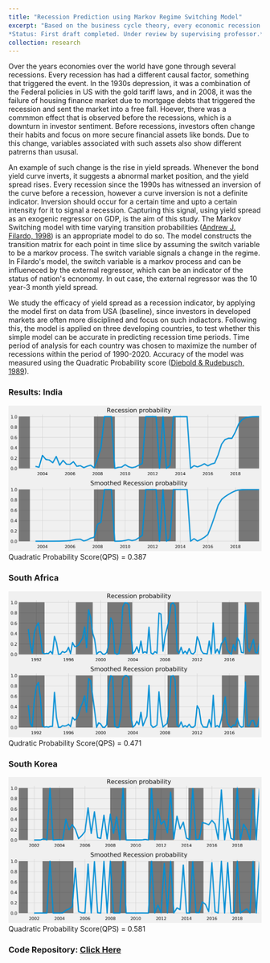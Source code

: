 ```yaml
---
title: "Recession Prediction using Markov Regime Switching Model"
excerpt: "Based on the business cycle theory, every economic recession and expansion is just part of a cyclic process. Hence it is a fair to treat different parts of the cycle as seperate regimes, where the economy resides. Over the years bond yield has acted like a measure for market sentiment and an indicator for recessions. We test the capability of bond yields in predicting recessions in multiple countries, by using a modification of the model, which uses external regressors to calculate a [time varying transition probability](https://www.kansascityfed.org/publicat/reswkpap/pdf/rwp98-09.pdf) developed by Andrew J. Filardo. Below is the image of predictions made by the model for USA. <br>
*Status: First draft completed. Under review by supervising professor.*<br/><img src='/images/markov_switch.JPG'>"
collection: research
---
```


Over the years economies over the world have gone through several recessions. Every recession has had a different causal factor, something that triggered the event. In the 1930s depression, it was a combination of the Federal policies in US with the gold tariff laws, and in 2008, it was the failure of housing finance market due to mortgage debts that triggered the recession and sent the market into a free fall. Hoever, there was a commmon effect that is observed before the recessions, which is a downturn in investor sentiment. Before recessions, investors often change their habits and focus on more secure financial assets like bonds. Due to this change, variables associated with such assets also show different patrerns than ususal.

An example of such change is the rise in yield spreads. Whenever the bond yield curve inverts, it suggests a abnormal market position, and the yield spread rises. Every recession since the 1990s has witnessed an inversion of the curve before a recession, however a curve inversion is not a definite indicator. Inversion should occur for a certain time and upto a certain intensity for it to signal a recession. Capturing this signal, using yield spread as an exogenic regressor on GDP, is the aim of this study. The Markov Switching model with time varying transition probabilities ([Andrew J. Filardo, 1998](https://www.kansascityfed.org/publicat/reswkpap/pdf/rwp98-09.pdf)) is an appropriate model to do so. The model constructs the transition matrix for each point in time slice by assuming the switch variable to be a markov process. The switch variable signals a change in the regime. In Filardo's model, the switch variable is a markov process and can be influeneced by the external regressor, which can be an indicator of the status of nation's ecnonomy. In out case, the external regressor was the 10 year-3 month yield spread. 

We study the efficacy of yield spread as a recession indicator, by applying the model first on data from USA (baseline), since investors in developed markets are often more disciplined and focus on such indiactors. Following this, the model is applied on three developing countries, to test whether this simple model can be accurate in predicting recession time periods. Time period of analysis for each country was chosen to maximize the number of recessions within the period of 1990-2020. Accuracy of the model was measured using the Quadratic Probability score ([Diebold & Rudebusch, 1989](https://www.sas.upenn.edu/~fdiebold/papers2/Diebold-Rudebusch%20(1989).pdf)).

### Results: India
![India](/images/ind5.png)
Quadratic Probability Score(QPS) = 0.387
### South Africa
![South Africa](/images/sa5.png)
Qudratic Probability Score(QPS) = 0.471
### South Korea
![South Korea](/images/sk5.png)
Quadratic Probability Score(QPS) = 0.581

### Code Repository: [Click Here](https://github.com/sam14032000/recession_study)
